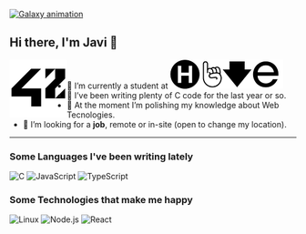 [![Galaxy animation](https://github.com/lifeBalance/lifeBalance/blob/main/universe.gif)](https://www.linkedin.com/)
<!-- update with my linkedin account once created -->

## Hi there, I'm Javi 🖖

<a href="https://42.fr/en/network-42/"><img align="left" width="20%" src="https://github.com/lifeBalance/lifeBalance/blob/main/42_Logo.svg.png"></a>

* 🐝 I’m currently a student at [![hive](https://github.com/lifeBalance/lifeBalance/blob/main/hive.png)](https://www.hive.fi/en/)
* 🔭 I’ve been writing plenty of C code for the last year or so.
* 🌱 At the moment I’m polishing my knowledge about Web Tecnologies.
* 👯 I’m looking for a **job**, remote or in-site (open to change my location).

---

### Some Languages I've been writing lately

![C](https://img.shields.io/badge/-C-000?&logo=C)
![JavaScript](https://img.shields.io/badge/-JavaScript-000?&logo=JavaScript)
![TypeScript](https://img.shields.io/badge/-TypeScript-000?&logo=TypeScript)

### Some Technologies that make me happy

![Linux](https://img.shields.io/badge/-Linux-000?&logo=Linux)
![Node.js](https://img.shields.io/badge/-Node.js-000?&logo=node.js)
![React](https://img.shields.io/badge/-React-000?&logo=React)

<!--
**lifeBalance/lifeBalance** is a ✨ _special_ ✨ repository because its `README.md` (this file) appears on your GitHub profile.

Here are some ideas to get you started:

- 🤔 I’m looking for help with ...
- 💬 Ask me about ...
- 📫 How to reach me: ...
- 😄 Pronouns: ...
- ⚡ Fun fact: ...
-->
